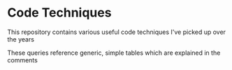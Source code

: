 # Code Techniques
This repository contains various useful code techniques I've picked up over the years

These queries reference generic, simple tables which are explained in the comments
